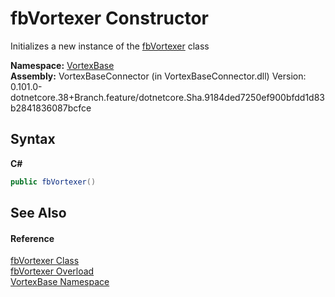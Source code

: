 # fbVortexer Constructor 
 

Initializes a new instance of the <a href="T_VortexBase_fbVortexer.md">fbVortexer</a> class

**Namespace:**&nbsp;<a href="N_VortexBase.md">VortexBase</a><br />**Assembly:**&nbsp;VortexBaseConnector (in VortexBaseConnector.dll) Version: 0.101.0-dotnetcore.38+Branch.feature/dotnetcore.Sha.9184ded7250ef900bfdd1d83b2841836087bcfce

## Syntax

**C#**<br />
``` C#
public fbVortexer()
```


## See Also


#### Reference
<a href="T_VortexBase_fbVortexer.md">fbVortexer Class</a><br /><a href="Overload_VortexBase_fbVortexer__ctor.md">fbVortexer Overload</a><br /><a href="N_VortexBase.md">VortexBase Namespace</a><br />